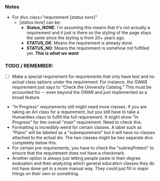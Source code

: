 ### Notes

* For divs class="requirement [*status here*]"
    * [*status here*] can be:
        * **Status_NONE**: I'm assuming this means that it's not actually a requirement and it just is there so the styling of the page stays the same since the styling is from 20+ years ago.
        * **STATUS_OK**: Means the requirement is already done.
        * **STATUS_NO**: Means the requirement is somehow not fulfilled yet. ***This is what we want***

### TODO / REMEMBER:
- [ ] Make a special requirement for requirements that only have text and no actual class options under the requirement. For instance, the GWAR requirement just says to "Check the University Catalog." This must be accounted for -- even beyond the GWAR and just implemented as a broad feature.

* "In Progress" requirements still might need more classes. If you are taking an Art class for a requirement, but you still have to take a Humanities class to fulfill the full requirement. It might show "In Progress" for the overall "main" requirement. Need to check this.
* Formatting is incredibly weird for certain classes. A label such as "Piano" will be labeled as a "subrequirement" but it will have no classes attached to the actual div. The two classes might be two separate divs completely below this. 
* For certain pre requirements, you have to check the "subreqPretext" to ensure that the requirement does not have a checkmark.
* Another option is always just letting people paste in their degree evaluation and then analyzing which general education classes they do not have done yet in a more manual way. They could just fill in major things on their own or something.